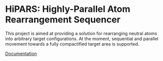 # HiPARS: Highly-Parallel Atom Rearrangement Sequencer
This project is aimed at providing a solution for rearranging neutral atoms into arbitrary target configurations. At the moment, sequential and parallel movement towards a fully compactified target area is supported.

[Documentation](https://resorting.readthedocs.io/en/latest/)
